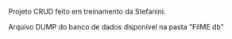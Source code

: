 Projeto CRUD feito em treinamento da Stefanini.

Arquivo DUMP do banco de dados disponível na pasta "FilME db"
